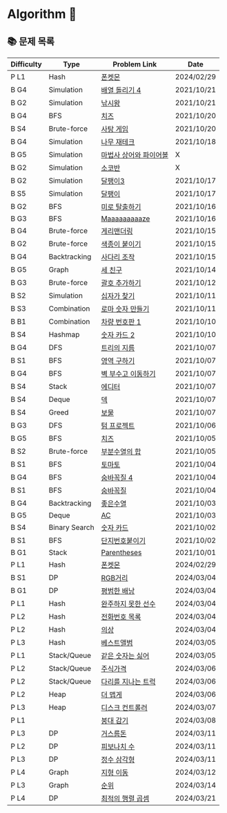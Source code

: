 # Algorithm 🥕

## 📚 문제 목록

| Difficulty | Type          | Problem Link                                                                          | Date       |
| ---------- | ------------- | ------------------------------------------------------------------------------------- | ---------- |
| P L1       | Hash          | [폰켓몬](https://school.programmers.co.kr/learn/courses/30/lessons/1845)              | 2024/02/29 |
| B G4       | Simulation    | [배열 돌리기 4](https://www.acmicpc.net/problem/17406)                                | 2021/10/21 |
| B G2       | Simulation    | [낚시왕](https://www.acmicpc.net/problem/17143)                                       | 2021/10/21 |
| B G4       | BFS           | [치즈](https://www.acmicpc.net/problem/2638)                                          | 2021/10/20 |
| B S4       | Brute-force   | [사탕 게임](https://www.acmicpc.net/problem/3085)                                     | 2021/10/20 |
| B G4       | Simulation    | [나무 재테크](https://www.acmicpc.net/problem/16235)                                  | 2021/10/18 |
| B G5       | Simulation    | [마법사 상어와 파이어볼](https://www.acmicpc.net/problem/20056)                       | X          |
| B G2       | Simulation    | [소코반](https://www.acmicpc.net/problem/4577)                                        | X          |
| B G2       | Simulation    | [달팽이3](https://www.acmicpc.net/problem/1959)                                       | 2021/10/17 |
| B S5       | Simulation    | [달팽이](https://www.acmicpc.net/problem/1913)                                        | 2021/10/17 |
| B G2       | BFS           | [미로 탈출하기](https://www.acmicpc.net/problem/17090)                                | 2021/10/16 |
| B G3       | BFS           | [Maaaaaaaaaze](https://www.acmicpc.net/problem/16985)                                 | 2021/10/16 |
| B G4       | Brute-force   | [게리맨더링](https://www.acmicpc.net/problem/17471)                                   | 2021/10/15 |
| B G2       | Brute-force   | [색종이 붙이기](https://www.acmicpc.net/problem/17136)                                | 2021/10/15 |
| B G4       | Backtracking  | [사다리 조작](https://www.acmicpc.net/problem/15684)                                  | 2021/10/15 |
| B G5       | Graph         | [세 친구](https://www.acmicpc.net/problem/17089)                                      | 2021/10/14 |
| B G3       | Brute-force   | [괄호 추가하기](https://www.acmicpc.net/problem/16637)                                | 2021/10/12 |
| B S2       | Simulation    | [십자가 찾기](https://www.acmicpc.net/problem/16924)                                  | 2021/10/11 |
| B S3       | Combination   | [로마 숫자 만들기](https://www.acmicpc.net/problem/16922)                             | 2021/10/11 |
| B B1       | Combination   | [차량 번호판 1](https://www.acmicpc.net/problem/16968)                                | 2021/10/10 |
| B S4       | Hashmap       | [숫자 카드 2](https://www.acmicpc.net/problem/10816)                                  | 2021/10/10 |
| B G4       | DFS           | [트리의 지름](https://www.acmicpc.net/problem/1967)                                   | 2021/10/07 |
| B S1       | BFS           | [영역 구하기](https://www.acmicpc.net/problem/2583)                                   | 2021/10/07 |
| B G4       | BFS           | [벽 부수고 이동하기](https://www.acmicpc.net/problem/2206)                            | 2021/10/07 |
| B S4       | Stack         | [에디터](https://www.acmicpc.net/problem/1406)                                        | 2021/10/07 |
| B S4       | Deque         | [덱](https://www.acmicpc.net/problem/10866)                                           | 2021/10/07 |
| B S4       | Greed         | [보물](https://www.acmicpc.net/problem/1026)                                          | 2021/10/07 |
| B G3       | DFS           | [텀 프로젝트](https://www.acmicpc.net/problem/9466)                                   | 2021/10/06 |
| B G5       | BFS           | [치즈](https://www.acmicpc.net/problem/2636)                                          | 2021/10/05 |
| B S2       | Brute-force   | [부분수열의 합](https://www.acmicpc.net/problem/1182)                                 | 2021/10/05 |
| B S1       | BFS           | [토마토](https://www.acmicpc.net/problem/7569)                                        | 2021/10/04 |
| B G4       | BFS           | [숨바꼭질 4](https://www.acmicpc.net/problem/13913)                                   | 2021/10/04 |
| B S1       | BFS           | [숨바꼭질](https://www.acmicpc.net/problem/1697)                                      | 2021/10/04 |
| B G4       | Backtracking  | [좋은수열](https://www.acmicpc.net/problem/2661)                                      | 2021/10/03 |
| B G5       | Deque         | [AC](https://www.acmicpc.net/problem/5430)                                            | 2021/10/03 |
| B S4       | Binary Search | [숫자 카드](https://www.acmicpc.net/problem/10815)                                    | 2021/10/02 |
| B S1       | BFS           | [단지번호붙이기](https://www.acmicpc.net/problem/2667)                                | 2021/10/02 |
| B G1       | Stack         | [Parentheses](https://www.acmicpc.net/problem/16362)                                  | 2021/10/01 |
| P L1       | Hash          | [폰켓몬](https://school.programmers.co.kr/learn/courses/30/lessons/1845)              | 2024/02/29 |
| B S1       | DP            | [RGB거리](https://www.acmicpc.net/problem/1149)                                       | 2024/03/04 |
| B G1       | DP            | [평범한 배낭](https://www.acmicpc.net/problem/12865)                                  | 2024/03/04 |
| P L1       | Hash          | [완주하지 못한 선수](https://school.programmers.co.kr/learn/courses/30/lessons/42576) | 2024/03/04 |
| P L2       | Hash          | [전화번호 목록](https://school.programmers.co.kr/learn/courses/30/lessons/42577)      | 2024/03/04 |
| P L2       | Hash          | [의상](https://school.programmers.co.kr/learn/courses/30/lessons/42578)               | 2024/03/04 |
| P L3       | Hash          | [베스트앨범](https://school.programmers.co.kr/learn/courses/30/lessons/42579)         | 2024/03/05 |
| P L1       | Stack/Queue   | [같은 숫자는 싫어](https://school.programmers.co.kr/learn/courses/30/lessons/12906)   | 2024/03/05 |
| P L2       | Stack/Queue   | [주식가격](https://school.programmers.co.kr/learn/courses/30/lessons/42584)           | 2024/03/06 |
| P L2       | Stack/Queue   | [다리를 지나는 트럭](https://school.programmers.co.kr/learn/courses/30/lessons/42583) | 2024/03/06 |
| P L2       | Heap          | [더 맵게](https://school.programmers.co.kr/learn/courses/30/lessons/42626)            | 2024/03/06 |
| P L3       | Heap          | [디스크 컨트롤러](https://school.programmers.co.kr/learn/courses/30/lessons/42627)    | 2024/03/07 |
| P L1       |               | [붕대 감기](https://school.programmers.co.kr/learn/courses/30/lessons/250137)         | 2024/03/08 |
| P L3       | DP            | [거스름돈](https://school.programmers.co.kr/learn/courses/30/lessons/12907)           | 2024/03/11 |
| P L2       | DP            | [피보나치 수](https://school.programmers.co.kr/learn/courses/30/lessons/12945)        | 2024/03/11 |
| P L3       | DP            | [정수 삼각형](https://school.programmers.co.kr/learn/courses/30/lessons/43105)        | 2024/03/11 |
| P L4       | Graph         | [지형 이동](https://school.programmers.co.kr/learn/courses/30/lessons/62050)          | 2024/03/12 |
| P L3       | Graph         | [순위](https://school.programmers.co.kr/learn/courses/30/lessons/49191)               | 2024/03/14 |
| P L4       | DP            | [최적의 행렬 곱셈](https://school.programmers.co.kr/learn/courses/30/lessons/12942)   | 2024/03/21 |
